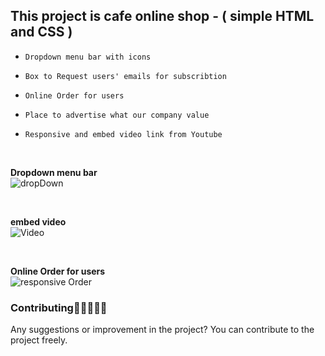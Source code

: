 
## This project is cafe online shop - ( simple HTML and CSS )


- `Dropdown menu bar with icons`

- `Box to Request users' emails for subscribtion`

- `Online Order for users`

- `Place to advertise what our company value`

- `Responsive and embed video link from Youtube`
<br>

**Dropdown menu bar**  <br>
![dropDown](https://user-images.githubusercontent.com/62746283/99036875-e6b49c00-25b0-11eb-93f3-28edd6d7240a.PNG)

<br>

**embed video**  <br>
 ![Video](https://user-images.githubusercontent.com/62746283/99036873-e5836f00-25b0-11eb-84be-af504fb3475c.PNG)
 
 
 <br>
 
**Online Order for users**  <br>
 ![responsive Order](https://user-images.githubusercontent.com/62746283/99036868-e2887e80-25b0-11eb-9a51-c4d546d9ac58.PNG)
### Contributing🧑🏻‍🤝‍🧑🏽

Any suggestions or improvement in the project? You can contribute to the project freely. 


